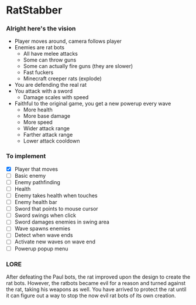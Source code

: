 # RatStabber

### Alright here's the vision

- Player moves around, camera follows player
- Enemies are rat bots
    - All have melee attacks
    - Some can throw guns
    - Some can actually fire guns (they are slower)
    - Fast fuckers
    - Minecraft creeper rats (explode)
- You are defending the real rat
- You attack with a sword
    - Damage scales with speed
- Faithful to the original game, you get a new powerup every wave
    - More health
    - More base damage
    - More speed
    - Wider attack range
    - Farther attack range
    - Lower attack cooldown

### To implement
- [x] Player that moves
- [ ] Basic enemy
- [ ] Enemy pathfinding
- [ ] Health
- [ ] Enemy takes health when touches
- [ ] Enemy health bar
- [ ] Sword that points to mouse cursor
- [ ] Sword swings when click
- [ ] Sword damages enemies in swing area
- [ ] Wave spawns enemies
- [ ] Detect when wave ends
- [ ] Activate new waves on wave end
- [ ] Powerup popup menu

### LORE
After defeating the Paul bots, the rat improved upon the design to create the rat bots. However, the ratbots became evil for a reason and turned against the rat, taking his weapons as well. You have arrived to protect the rat until it can figure out a way to stop the now evil rat bots of its own creation.
